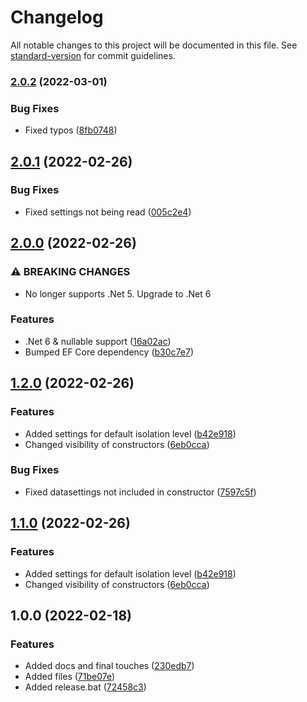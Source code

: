 # Changelog

All notable changes to this project will be documented in this file. See [standard-version](https://github.com/conventional-changelog/standard-version) for commit guidelines.

### [2.0.2](https://github.com/nikcio/Nikcio.DataAccess/compare/v2.0.1...v2.0.2) (2022-03-01)


### Bug Fixes

* Fixed typos ([8fb0748](https://github.com/nikcio/Nikcio.DataAccess/commit/8fb07482fc4dc3bcdc81aef574e10314a885c9d9))

## [2.0.1](https://github.com/nikcio/Nikcio.DataAccess/compare/v2.0.0...v2.2.0) (2022-02-26)


### Bug Fixes

* Fixed settings not being read ([005c2e4](https://github.com/nikcio/Nikcio.DataAccess/commit/005c2e4685bb0ef95734c8b2ed414bf0a043febe))

## [2.0.0](https://github.com/nikcio/Nikcio.DataAccess/compare/v1.2.0...v2.0.0) (2022-02-26)


### ⚠ BREAKING CHANGES

* No longer supports .Net 5. Upgrade to .Net 6

### Features

* .Net 6 & nullable support ([16a02ac](https://github.com/nikcio/Nikcio.DataAccess/commit/16a02ac3d41d2c788c3b68d8071438c33a1b30c6))
* Bumped EF Core dependency ([b30c7e7](https://github.com/nikcio/Nikcio.DataAccess/commit/b30c7e71ab6a2b259833de32de029637f2f662d1))

## [1.2.0](https://github.com/nikcio/Nikcio.DataAccess/compare/v1.0.0...v1.2.0) (2022-02-26)


### Features

* Added settings for default isolation level ([b42e918](https://github.com/nikcio/Nikcio.DataAccess/commit/b42e91885d9c00bcf1bf880e6f40c7cbc2f076f3))
* Changed visibility of constructors ([6eb0cca](https://github.com/nikcio/Nikcio.DataAccess/commit/6eb0cca96cb99c731bbfb91a29df9632abc1bf72))


### Bug Fixes

* Fixed datasettings not included in constructor ([7597c5f](https://github.com/nikcio/Nikcio.DataAccess/commit/7597c5f11e067d18e78b34eb01d75ede8ce387f1))

## [1.1.0](https://github.com/nikcio/Nikcio.DataAccess/compare/v1.0.0...v1.1.0) (2022-02-26)


### Features

* Added settings for default isolation level ([b42e918](https://github.com/nikcio/Nikcio.DataAccess/commit/b42e91885d9c00bcf1bf880e6f40c7cbc2f076f3))
* Changed visibility of constructors ([6eb0cca](https://github.com/nikcio/Nikcio.DataAccess/commit/6eb0cca96cb99c731bbfb91a29df9632abc1bf72))

## 1.0.0 (2022-02-18)


### Features

* Added docs and final touches ([230edb7](https://github.com/nikcio/Nikcio.DataAccess/commit/230edb75e22c1f6fbf59f72f79af051647e0da95))
* Added files ([71be07e](https://github.com/nikcio/Nikcio.DataAccess/commit/71be07e5e8869df590b894e5a4a177fede32a5d9))
* Added release.bat ([72458c3](https://github.com/nikcio/Nikcio.DataAccess/commit/72458c31da323db823c5084c9bcf0cecc73283e8))
